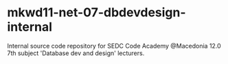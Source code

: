 # mkwd11-net-07-dbdevdesign-internal
Internal source code repository for SEDC Code Academy @Macedonia 12.0 7th subject 'Database dev and design' lecturers.
